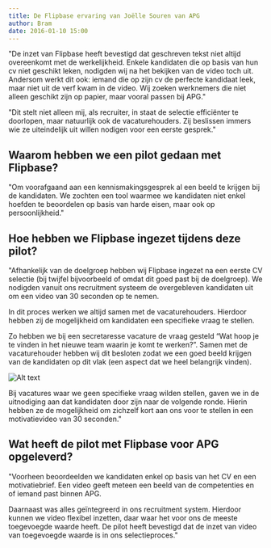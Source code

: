 ```yaml
---
title: De Flipbase ervaring van Joëlle Souren van APG
author: Bram
date: 2016-01-10 15:00
---
```


"De inzet van Flipbase heeft bevestigd dat geschreven tekst niet altijd overeenkomt met de werkelijkheid. Enkele kandidaten die op basis van hun cv niet geschikt leken, nodigden wij na het bekijken van de video toch uit. Andersom werkt dit ook: iemand die op zijn cv de perfecte kandidaat leek, maar niet uit de verf kwam in de video. Wij zoeken werknemers die niet alleen geschikt zijn op papier, maar vooral passen bij APG."

<span class="more"></span>

"Dit stelt niet alleen mij, als recruiter, in staat de selectie efficiënter te doorlopen, maar natuurlijk ook de vacaturehouders. Zij beslissen immers wie ze uiteindelijk uit willen nodigen voor een eerste gesprek."

## Waarom hebben we een pilot gedaan met Flipbase?
"Om voorafgaand aan een kennismakingsgesprek al een beeld te krijgen bij de kandidaten. We zochten een tool waarmee we kandidaten niet enkel hoefden te beoordelen op basis van harde eisen, maar ook op persoonlijkheid."

## Hoe hebben we Flipbase ingezet tijdens deze pilot?
"Afhankelijk van de doelgroep hebben wij Flipbase ingezet na een eerste CV selectie (bij twijfel bijvoorbeeld of omdat dit goed past bij de doelgroep). We nodigden vanuit ons recruitment systeem de overgebleven kandidaten uit om een video van 30 seconden op te nemen.

In dit proces werken we altijd samen met de vacaturehouders. Hierdoor hebben zij de mogelijkheid om kandidaten een specifieke vraag te stellen. 

Zo hebben we bij een secretaresse vacature de vraag gesteld “Wat hoop je te vinden in het nieuwe team waarin je komt te werken?”. Samen met de vacaturehouder hebben wij dit besloten zodat we een goed beeld krijgen van de kandidaten op dit vlak (een aspect dat we heel belangrijk vinden).

![Alt text](../../../../assets/images/blog/apg.png)

Bij vacatures waar we geen specifieke vraag wilden stellen, gaven we in de uitnodiging aan dat kandidaten door zijn naar de volgende ronde. Hierin hebben ze de mogelijkheid om zichzelf kort aan ons voor te stellen in een motivatievideo van 30 seconden."

## Wat heeft de pilot met Flipbase voor APG opgeleverd?
"Voorheen beoordeelden we kandidaten enkel op basis van het CV en een motivatiebrief. Een video geeft meteen een beeld van de competenties en of iemand past binnen APG. 

Daarnaast was alles geïntegreerd in ons recruitment system. Hierdoor kunnen we video flexibel inzetten, daar waar het voor ons de meeste toegevoegde waarde heeft. De pilot heeft bevestigd dat de inzet van video van toegevoegde waarde is in ons selectieproces."